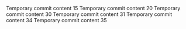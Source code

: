 Temporary commit content 15
Temporary commit content 20
Temporary commit content 30
Temporary commit content 31
Temporary commit content 34
Temporary commit content 35
